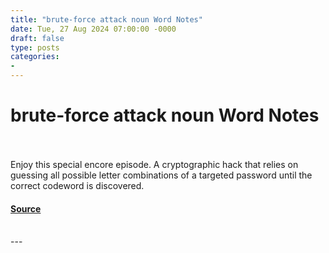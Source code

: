 ```yaml
---
title: "brute-force attack noun Word Notes"
date: Tue, 27 Aug 2024 07:00:00 -0000
draft: false
type: posts
categories: 
- 
---
```

# brute-force attack noun Word Notes

<br/>

<br/>
Enjoy this special encore episode. A cryptographic hack that relies on guessing all possible letter combinations of a targeted password until the correct codeword is discovered.

#### [Source](https://thecyberwire.com/podcasts/word-notes/46/notes)

<br/>
---
